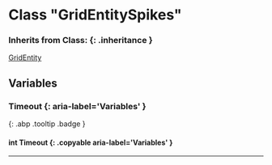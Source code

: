 # Class "GridEntitySpikes"
### Inherits from Class: {: .inheritance }
[GridEntity](GridEntity.md)
## Variables
### Timeout {: aria-label='Variables' }
[ ](#){: .abp .tooltip .badge }
#### int Timeout  {: .copyable aria-label='Variables' }

___ 
